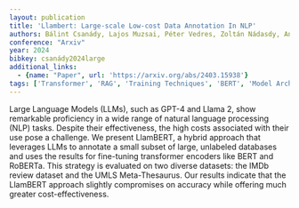 ```yaml
---
layout: publication
title: 'Llambert: Large-scale Low-cost Data Annotation In NLP'
authors: Bálint Csanády, Lajos Muzsai, Péter Vedres, Zoltán Nádasdy, András Lukács
conference: "Arxiv"
year: 2024
bibkey: csanády2024large
additional_links:
  - {name: "Paper", url: 'https://arxiv.org/abs/2403.15938'}
tags: ['Transformer', 'RAG', 'Training Techniques', 'BERT', 'Model Architecture', 'Fine-Tuning', 'GPT', 'Survey Paper', 'Pretraining Methods']
---
```

Large Language Models (LLMs), such as GPT-4 and Llama 2, show remarkable
proficiency in a wide range of natural language processing (NLP) tasks. Despite
their effectiveness, the high costs associated with their use pose a challenge.
We present LlamBERT, a hybrid approach that leverages LLMs to annotate a small
subset of large, unlabeled databases and uses the results for fine-tuning
transformer encoders like BERT and RoBERTa. This strategy is evaluated on two
diverse datasets: the IMDb review dataset and the UMLS Meta-Thesaurus. Our
results indicate that the LlamBERT approach slightly compromises on accuracy
while offering much greater cost-effectiveness.
